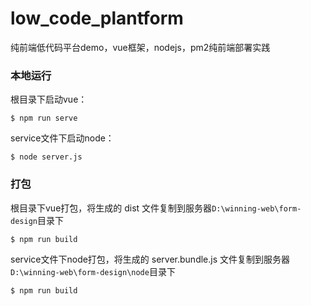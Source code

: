 # low_code_plantform
纯前端低代码平台demo，vue框架，nodejs，pm2纯前端部署实践

### 本地运行
根目录下启动vue：
```
$ npm run serve
```
service文件下启动node：
```
$ node server.js
```

### 打包
根目录下vue打包，将生成的 dist 文件复制到服务器`D:\winning-web\form-design`目录下
```
$ npm run build
```
service文件下node打包，将生成的 server.bundle.js 文件复制到服务器 `D:\winning-web\form-design\node`目录下
```
$ npm run build
```